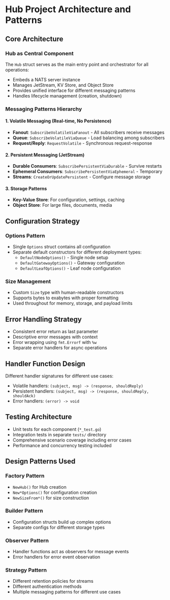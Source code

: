 # Hub Project Architecture and Patterns

## Core Architecture

### Hub as Central Component
The `Hub` struct serves as the main entry point and orchestrator for all operations:
- Embeds a NATS server instance
- Manages JetStream, KV Store, and Object Store
- Provides unified interface for different messaging patterns
- Handles lifecycle management (creation, shutdown)

### Messaging Patterns Hierarchy

#### 1. Volatile Messaging (Real-time, No Persistence)
- **Fanout**: `SubscribeVolatileViaFanout` - All subscribers receive messages
- **Queue**: `SubscribeVolatileViaQueue` - Load balancing among subscribers
- **Request/Reply**: `RequestVolatile` - Synchronous request-response

#### 2. Persistent Messaging (JetStream)
- **Durable Consumers**: `SubscribePersistentViaDurable` - Survive restarts
- **Ephemeral Consumers**: `SubscribePersistentViaEphemeral` - Temporary
- **Streams**: `CreateOrUpdatePersistent` - Configure message storage

#### 3. Storage Patterns
- **Key-Value Store**: For configuration, settings, caching
- **Object Store**: For large files, documents, media

## Configuration Strategy

### Options Pattern
- Single `Options` struct contains all configuration
- Separate default constructors for different deployment types:
  - `DefaultNodeOptions()` - Single node setup
  - `DefaultGatewayOptions()` - Gateway configuration  
  - `DefaultLeafOptions()` - Leaf node configuration

### Size Management
- Custom `Size` type with human-readable constructors
- Supports bytes to exabytes with proper formatting
- Used throughout for memory, storage, and payload limits

## Error Handling Strategy
- Consistent error return as last parameter
- Descriptive error messages with context
- Error wrapping using `fmt.Errorf` with `%w`
- Separate error handlers for async operations

## Handler Function Design
Different handler signatures for different use cases:
- Volatile handlers: `(subject, msg) -> (response, shouldReply)`
- Persistent handlers: `(subject, msg) -> (response, shouldReply, shouldAck)`
- Error handlers: `(error) -> void`

## Testing Architecture
- Unit tests for each component (`*_test.go`)
- Integration tests in separate `tests/` directory
- Comprehensive scenario coverage including error cases
- Performance and concurrency testing included

## Design Patterns Used

### Factory Pattern
- `NewHub()` for Hub creation
- `New*Options()` for configuration creation
- `NewSizeFrom*()` for size construction

### Builder Pattern
- Configuration structs build up complex options
- Separate configs for different storage types

### Observer Pattern
- Handler functions act as observers for message events
- Error handlers for error event observation

### Strategy Pattern
- Different retention policies for streams
- Different authentication methods
- Multiple messaging patterns for different use cases